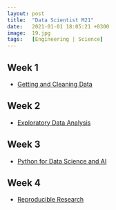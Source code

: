 ```yaml
---
layout: post
title:  "Data Scientist M21"
date:   2021-01-01 18:05:21 +0300
image:  19.jpg
tags:   [Engineering | Science]
---
```

## Week 1
- [Getting and Cleaning Data](https://www.coursera.org/learn/data-cleaning?specialization=data-science-foundations-r)

## Week 2
- [Exploratory Data Analysis](https://www.coursera.org/learn/exploratory-data-analysis?specialization=data-science-foundations-r)

## Week 3
- [Python for Data Science and AI](https://www.coursera.org/learn/python-for-applied-data-science-ai)

## Week 4
- [Reproducible Research](https://www.coursera.org/learn/reproducible-research)

[jekyll-docs]: https://jekyllrb.com/docs/home
[jekyll-gh]:   https://github.com/jekyll/jekyll
[jekyll-talk]: https://talk.jekyllrb.com/
